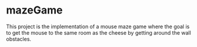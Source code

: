 # mazeGame
This project is the implementation of a mouse maze game where the goal is to get the mouse to the same room as the cheese by getting around the wall obstacles.
